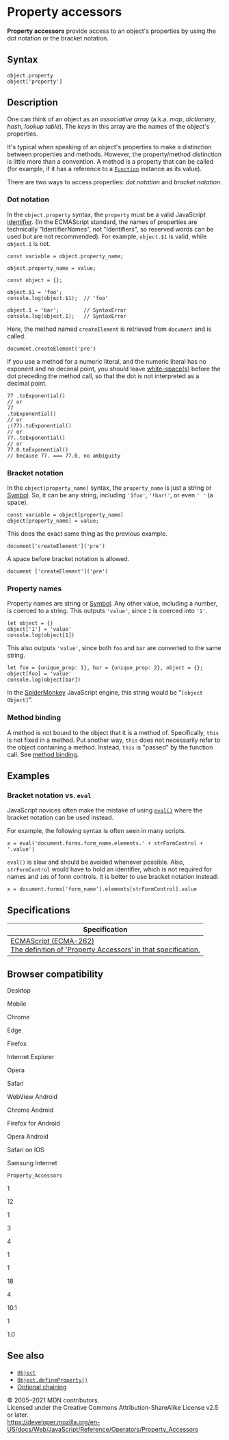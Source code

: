 Property accessors
==================

**Property accessors** provide access to an object's properties by using the dot notation or the bracket notation.

Syntax
------

    object.property
    object['property']

Description
-----------

One can think of an object as an *associative array* (a.k.a. *map*, *dictionary*, *hash*, *lookup table*). The *keys* in this array are the names of the object's properties.

It's typical when speaking of an object's properties to make a distinction between properties and methods. However, the property/method distinction is little more than a convention. A method is a property that can be called (for example, if it has a reference to a [`Function`](../global_objects/function) instance as its value).

There are two ways to access properties: *dot notation* and *bracket notation*.

### Dot notation

In the `object.property` syntax, the `property` must be a valid JavaScript [identifier](https://developer.mozilla.org/en-US/docs/Glossary/Identifier). (In the ECMAScript standard, the names of properties are technically "IdentifierNames", not "Identifiers", so reserved words can be used but are not recommended). For example, `object.$1` is valid, while `object.1` is not.

    const variable = object.property_name;

    object.property_name = value;

    const object = {};

    object.$1 = 'foo';
    console.log(object.$1);  // 'foo'

    object.1 = 'bar';        // SyntaxError
    console.log(object.1);   // SyntaxError

Here, the method named `createElement` is retrieved from `document` and is called.

    document.createElement('pre')

If you use a method for a numeric literal, and the numeric literal has no exponent and no decimal point, you should leave [white-space(s)](https://developer.mozilla.org/en-US/docs/Glossary/Whitespace) before the dot preceding the method call, so that the dot is not interpreted as a decimal point.

    77 .toExponential()
    // or
    77
    .toExponential()
    // or
    ;(77).toExponential()
    // or
    77..toExponential()
    // or
    77.0.toExponential()
    // because 77. === 77.0, no ambiguity

### Bracket notation

In the `object[property_name]` syntax, the `property_name` is just a string or [Symbol](https://developer.mozilla.org/en-US/docs/Glossary/Symbol). So, it can be any string, including `'1foo'`, `'!bar!'`, or even `' '` (a space).

    const variable = object[property_name]
    object[property_name] = value;

This does the exact same thing as the previous example.

    document['createElement']('pre')

A space before bracket notation is allowed.

    document ['createElement']('pre')

### Property names

Property names are string or [Symbol](https://developer.mozilla.org/en-US/docs/Glossary/Symbol). Any other value, including a number, is coerced to a string. This outputs `'value'`, since `1` is coerced into `'1'`.

    let object = {}
    object['1'] = 'value'
    console.log(object[1])

This also outputs `'value'`, since both `foo` and `bar` are converted to the same string.

    let foo = {unique_prop: 1}, bar = {unique_prop: 2}, object = {};
    object[foo] = 'value'
    console.log(object[bar])

In the [SpiderMonkey](https://developer.mozilla.org/en-US/docs/Mozilla/Projects/SpiderMonkey) JavaScript engine, this string would be "`[object Object]`".

### Method binding

A method is not bound to the object that it is a method of. Specifically, `this` is not fixed in a method. Put another way, `this` does not necessarily refer to the object containing a method. Instead, `this` is "passed" by the function call. See [method binding](this#method_binding).

Examples
--------

### Bracket notation vs. `eval`

JavaScript novices often make the mistake of using [`eval()`](../global_objects/eval) where the bracket notation can be used instead.

For example, the following syntax is often seen in many scripts.

    x = eval('document.forms.form_name.elements.' + strFormControl + '.value')

`eval()` is slow and should be avoided whenever possible. Also, `strFormControl` would have to hold an identifier, which is not required for names and `id`s of form controls. It is better to use bracket notation instead:

    x = document.forms['form_name'].elements[strFormControl].value

Specifications
--------------

<table><thead><tr class="header"><th>Specification</th></tr></thead><tbody><tr class="odd"><td><a href="https://tc39.es/ecma262/#sec-property-accessors">ECMAScript (ECMA-262)<br />
<span class="small">The definition of 'Property Accessors' in that specification.</span></a></td></tr></tbody></table>

Browser compatibility
---------------------

Desktop

Mobile

Chrome

Edge

Firefox

Internet Explorer

Opera

Safari

WebView Android

Chrome Android

Firefox for Android

Opera Android

Safari on IOS

Samsung Internet

`Property_Accessors`

1

12

1

3

4

1

1

18

4

10.1

1

1.0

See also
--------

-   [`Object`](../global_objects/object)
-   [`Object.defineProperty()`](../global_objects/object/defineproperty)
-   [Optional chaining](optional_chaining)

© 2005–2021 MDN contributors.  
Licensed under the Creative Commons Attribution-ShareAlike License v2.5 or later.  
<a href="https://developer.mozilla.org/en-US/docs/Web/JavaScript/Reference/Operators/Property_Accessors" class="_attribution-link">https://developer.mozilla.org/en-US/docs/Web/JavaScript/Reference/Operators/Property_Accessors</a>
